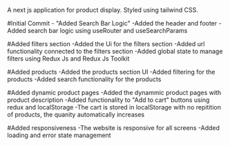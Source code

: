 A next js application for product display. Styled using tailwind CSS.

#Initial Commit - "Added Search Bar Logic"
-Added the header and footer
-Added search bar logic using useRouter and useSearchParams

#Added filters section
-Added the Ui for the filters section
-Added url functionality connected to the filters section
-Added global state to manage filters using Redux Js and Redux Js Toolkit

#Added products
-Added the products section UI
-Added filtering for the products
-Added search functionality for the products

#Added dynamic product pages
-Added the dynammic product pages with product description
-Added functionality to "Add to cart" buttons using redux and localStorage
-The cart is stored in localStorage with no repitition of products, the quanity automatically increases

#Added responsiveness
-The website is responsive for all screens
-Added loading and error state management
